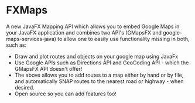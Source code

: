 # FXMaps
A new JavaFX Mapping API which allows you to embed Google Maps in your JavaFX application and combines two API's (GMapsFX and google-maps-services-java) to allow one to easily use functionality missing in both, such as:

* Draw and plot routes and objects on your google map using JavaFx
* Use Google APIs such as Directions API and GeoCoding API - which the GMapsFX API doesn't offer! 
* The above allows you to add routes to a map either by hand or by file, and automatically SNAP routes to the nearest road or highway - when desired.
* Open source so you can add features too!

